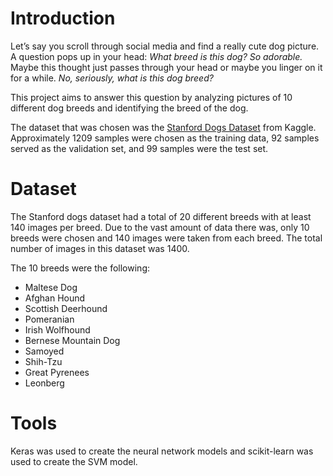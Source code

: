 # Introduction

Let’s say you scroll through social media and find a really cute dog picture. A question 
pops up in your head: *What breed is this dog? So adorable.* Maybe this thought just passes through your head or maybe you linger on it for a while. *No, seriously, what is this dog breed?*

This project aims to answer this question by analyzing pictures of 10 different dog breeds and identifying the breed of the dog. 

The dataset that was chosen was the [Stanford Dogs Dataset](http://vision.stanford.edu/aditya86/ImageNetDogs/) from Kaggle. Approximately 1209 samples were chosen as the training data, 92 samples served as the validation set, and 99 samples were the test set.

# Dataset
The Stanford dogs dataset had a total of 20 different breeds with at least 140 images per breed. Due to the vast amount of data there was, only 10 breeds were chosen and 140 images were taken from each breed. The total number of images in this dataset was 1400.

The 10 breeds were the following:
- Maltese Dog
- Afghan Hound
- Scottish Deerhound
- Pomeranian
- Irish Wolfhound
- Bernese Mountain Dog
- Samoyed
- Shih-Tzu
- Great Pyrenees
- Leonberg

# Tools

Keras was used to create the neural network models and scikit-learn was used to create the SVM model.

